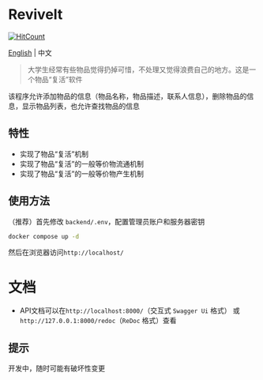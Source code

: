 # ReviveIt
[![HitCount](https://hits.dwyl.com/untrueFire/ReviveIt.svg?style=flat-square&show=unique)](http://hits.dwyl.com/untrueFire/ReviveIt)

[English](./README.md) | 中文

> 大学生经常有些物品觉得扔掉可惜，不处理又觉得浪费自己的地方。这是一个物品“复活”软件

该程序允许添加物品的信息（物品名称，物品描述，联系人信息），删除物品的信息，显示物品列表，也允许查找物品的信息

## 特性
- 实现了物品“复活”机制
- 实现了物品“复活”的一般等价物流通机制
- 实现了物品“复活”的一般等价物产生机制

## 使用方法
（推荐）首先修改 `backend/.env`，配置管理员账户和服务器密钥
```sh
docker compose up -d
```
然后在浏览器访问`http://localhost/`

# 文档
- API文档可以在`http://localhost:8000/`（交互式 `Swagger Ui` 格式） 或 `http://127.0.0.1:8000/redoc`（`ReDoc` 格式）查看

## 提示
开发中，随时可能有破坏性变更
